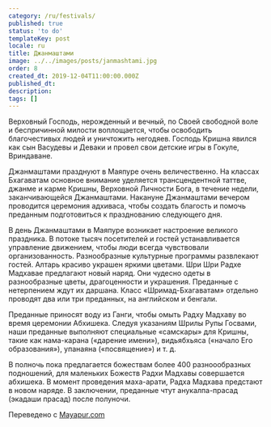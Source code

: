 ```yaml
---
category: /ru/festivals/
published: true
status: 'to do'
templateKey: post
locale: ru
title: Джанмаштами
image: ../../images/posts/janmashtami.jpg
order: 8
created_dt: 2019-12-04T11:00:00.000Z
published_dt:
description:
tags: []
---
```


Верховный Господь, нерожденный и вечный, по Своей свободной воле и беспричинной милости воплощается, чтобы освободить благочестивых людей и уничтожить негодяев. Господь Кришна явился как сын Васудевы и Деваки и провел свои детские игры в Гокуле, Вриндаване.

Джанмаштами празднуют в Маяпуре очень величественно. На классах Бхагаватам основное внимание уделяется трансцендентной таттве, джанме и карме Кришны, Верховной Личности Бога, в течение недели, заканчивающейся Джанмаштами. Накануне Джанмаштами вечером проводится церемония адхиваса, чтобы создать благость и помочь преданным подготовиться к празднованию следующего дня.

 В день Джанмаштами в Маяпуре возникает настроение великого праздника. В потоке тысяч посетителей и гостей устанавливается управление движением, чтобы люди всегда чувствовали организованность. Разнообразные культурные программы развлекают гостей. Алтарь красиво украшен яркими цветами. Шри Шри Радхе Мадхавае предлагают новый наряд. Они чудесно одеты в разнообразные цветы, драгоценности и украшения. Преданные с нетерпением ждут их даршана. Класс «Шримад-Бхагаватам» отдельно проводят два или три преданных, на английском и бенгали.

Преданные приносят воду из Ганги, чтобы омыть Радху Мадхаву во время церемонии Абхишека. Следуя указаниям Шрилы Рупы Госвами, наши преданные выполняют специальные «самскары» для Кришны, такие как нама-карана («дарение имени»), видьябхьяса («начало Его образования»), упанаяна («посвящение») и т. д.

В полночь пока предлагается божествам более 400 разноообразных подношений, для маленьких Божеств Радхи Мадхавы совершается абхишека. В момент проведения маха-арати, Радха Мадхава предстают в новом наряде. В заключении, преданные чтут анукалпа-прасад (экадаши прасад) после полуночи.

Переведено с [Mayapur.com](http://mayapur.com)
